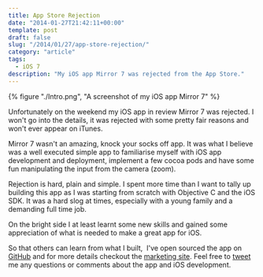 ```yaml
---
title: App Store Rejection
date: "2014-01-27T21:42:11+00:00"
template: post
draft: false
slug: "/2014/01/27/app-store-rejection/"
category: "article"
tags:
  - iOS 7
description: "My iOS app Mirror 7 was rejected from the App Store."
---
```


{% figure "./Intro.png", "A screenshot of my iOS app Mirror 7" %}

Unfortunately on the weekend my iOS app in review Mirror 7 was rejected. I won't go into the details, it was rejected with some pretty fair reasons and won't ever appear on iTunes.

Mirror 7 wasn't an amazing, knock your socks off app. It was what I believe was a well executed simple app to familiarise myself with iOS app development and deployment, implement a few cocoa pods and have some fun manipulating the input from the camera (zoom).

Rejection is hard, plain and simple. I spent more time than I want to tally up building this app as I was starting from scratch with Objective C and the iOS SDK. It was a hard slog at times, especially with a young family and a demanding full time job.

On the bright side I at least learnt some new skills and gained some appreciation of what is needed to make a great app for iOS.

So that others can learn from what I built,  I've open sourced the app on <a title="Github Mirror 7" href="https://github.com/andrewjamesford/Mirror7" target="_blank">GitHub</a> and for more details checkout the <a title="Mirror 7 by Taperiffic" href="http://taperiffic.com/mirror-7/" target="_blank">marketing site</a>. Feel free to <a title="Tweet me you comments or questions" href="https://twitter.com/andrewjamesford" target="_blank">tweet</a> me any questions or comments about the app and iOS development.
